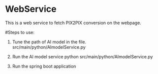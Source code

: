 # WebService
This is a web service to fetch PIX2PIX conversion on the webpage.

#Steps to use:
1) Tune the path of AI model in the file.
src/main/python/AImodelService.py

2) Run the AI model service
python src/main/python/AImodelService.py

3) Run the spring boot application
